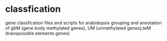 # classfication
gene classfication files and scripts for arabidopsis
grouping and annotation of gbM (gene body methylated genes), UM (unmethylated genes),teM (transposoble elements genes)
